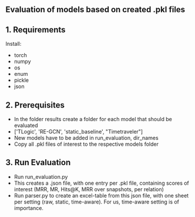 ## Evaluation of models based on created .pkl files

## 1. Requirements
Install:
* torch
* numpy
* os
* enum
* pickle
* json


## 2. Prerequisites
* In the folder results create a folder for each model that should be evaluated
* ['TLogic', 'RE-GCN', 'static_baseline', "Timetraveler"]
* New models have to be added in run_evaluation, dir_names
* Copy all .pkl files of interest to the respective models folder


## 3. Run Evaluation
* Run run_evaluation.py
* This creates a .json file, with one entry per .pkl file, containing scores of interest (MRR, MR, Hits@K, MRR over snapshots, per relation)
* Run parser.py to create an excel-table from this json file, with one sheet per setting (raw, static, time-aware). For us, time-aware setting is of importance.

